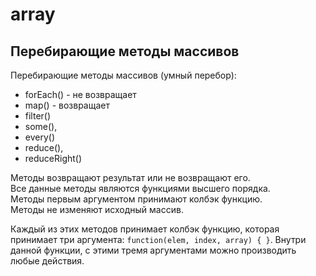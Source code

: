 # array

## Перебирающие методы массивов
Перебирающие методы массивов (умный перебор):

- forEach() - не возвращает
- map() - возвращает
- filter()
- some(),
- every()
- reduce(),
- reduceRight()

Методы возвращают результат или не возвращают его.  
Все данные методы являются функциями высшего порядка.  
Методы первым аргументом принимают колбэк функцию.  
Методы не изменяют исходный массив.

Каждый из этих методов принимает колбэк функцию, которая принимает три аргумента: `function(elem, index, array) { }`. Внутри данной функции, с этими тремя аргументами можно производить любые действия.
